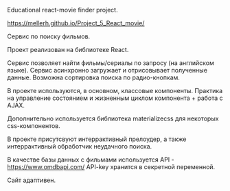 Educational react-movie finder project.

https://mellerh.github.io/Project_5_React_movie/

Сервис по поиску фильмов.

Проект реализован на библиотеке React.

Сервис позволяет найти фильмы/сериалы по запросу (на английском языке). Сервис асинхронно загружает и отрисовывает полученные данные.
Возможна сортировка поиска по радио-кнопкам.
 
В проекте используются, в основном, классовые компоненты. Практика на управление состоянием и жизненным циклом компонента + работа с AJAX.

Дополнительно используется библиотека materializecss для некоторых css-компонентов.

В проекте присутсвуют интеррактивный прелоудер, а также интеррактивный обработчик неудачного поиска.

В качестве базы данных с фильмами используется API - https://www.omdbapi.com/
API-key хранится в секретной переменной.

Сайт адаптивен.
